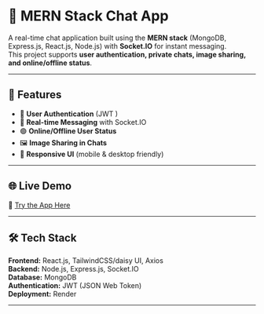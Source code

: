 # 💬 MERN Stack Chat App

A real-time chat application built using the **MERN stack** (MongoDB, Express.js, React.js, Node.js) with **Socket.IO** for instant messaging.  
This project supports **user authentication, private chats, image sharing, and online/offline status**.

---

## 🚀 Features
- 🔐 **User Authentication** (JWT )  
- 💬 **Real-time Messaging** with Socket.IO  
- 🟢 **Online/Offline User Status**  
- 🖼️ **Image Sharing in Chats**  
- 📱 **Responsive UI** (mobile & desktop friendly)  

---
## 🌐 Live Demo
🔗 [Try the App Here](https://chaty-c0u9.onrender.com)


---
## 🛠️ Tech Stack
**Frontend:** React.js, TailwindCSS/daisy UI, Axios  
**Backend:** Node.js, Express.js, Socket.IO  
**Database:** MongoDB   
**Authentication:** JWT (JSON Web Token)   
**Deployment:** Render

---

